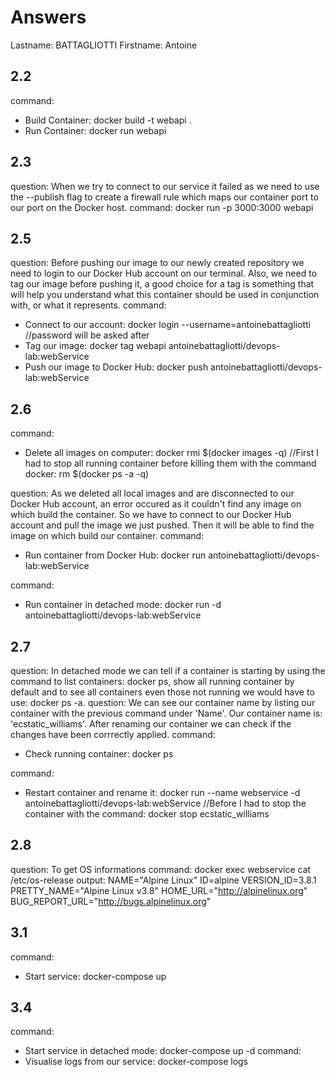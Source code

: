 # Answers

Lastname: BATTAGLIOTTI
Firstname: Antoine

## 2.2
command:
- Build Container: docker build -t webapi .
- Run Container: docker run webapi

## 2.3
question: When we try to connect to our service it failed as we need to use the --publish flag to create a firewall rule which maps our container port to our port on the Docker host.
command: docker run -p 3000:3000 webapi

## 2.5
question: Before pushing our image to our newly created repository we need to login to our Docker Hub account on our terminal. Also, we need to tag our image before pushing it, a good choice for a tag is something that will help you understand what this container should be used in conjunction with, or what it represents. 
command:
- Connect to our account: docker login --username=antoinebattagliotti //password will be asked after
- Tag our image: docker tag webapi antoinebattagliotti/devops-lab:webService
- Push our image to Docker Hub: docker push antoinebattagliotti/devops-lab:webService

## 2.6
command:
- Delete all images on computer: docker rmi $(docker images -q)
//First I had to stop all running container before killing them with the command docker: rm $(docker ps -a -q)

question: As we deleted all local images and are disconnected to our Docker Hub account, an error occured as it couldn't find any image on which build the container. So we have to connect to our Docker Hub account and pull the image we just pushed. Then it will be able to find the image on which build our container.
command:
- Run container from Docker Hub: docker run antoinebattagliotti/devops-lab:webService

command:
- Run container in detached mode: docker run -d antoinebattagliotti/devops-lab:webService

## 2.7
question: In detached mode we can tell if a container is starting by using the command to list containers: docker ps, show all running container by default and to see all containers even those not running we would have to use: docker ps -a.
question: We can see our container name by listing our container with the previous command under 'Name'. Our container name is: 'ecstatic_williams'. After renaming our container we can check if the changes have been corrrectly applied.
command:
- Check running container: docker ps

command:
- Restart container and rename it: docker run --name webservice -d antoinebattagliotti/devops-lab:webService
//Before I had to stop the container with the command: docker stop ecstatic_williams

## 2.8
question:
To get OS informations command: docker exec webservice cat /etc/os-release
output:
NAME="Alpine Linux"
ID=alpine
VERSION_ID=3.8.1
PRETTY_NAME="Alpine Linux v3.8"
HOME_URL="http://alpinelinux.org"
BUG_REPORT_URL="http://bugs.alpinelinux.org"

## 3.1
command:
- Start service: docker-compose up

## 3.4
command:
- Start service in detached mode: docker-compose up -d
command:
- Visualise logs from our service: docker-compose logs
